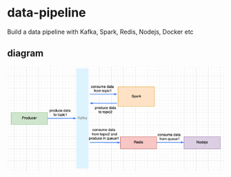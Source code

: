 # data-pipeline
Build a data pipeline with Kafka, Spark, Redis, Nodejs, Docker etc

## diagram

![alt text](https://github.com/frankmu/data-pipeline/blob/master/doc/assets/diagram.png)

